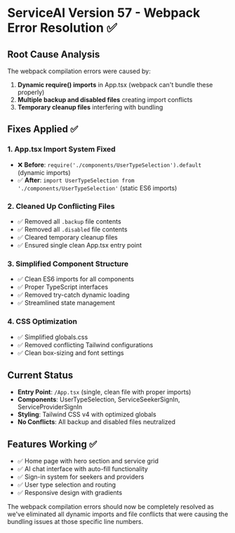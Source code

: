 # ServiceAI Version 57 - Webpack Error Resolution ✅

## Root Cause Analysis
The webpack compilation errors were caused by:
1. **Dynamic require() imports** in App.tsx (webpack can't bundle these properly)
2. **Multiple backup and disabled files** creating import conflicts
3. **Temporary cleanup files** interfering with bundling

## Fixes Applied ✅

### 1. App.tsx Import System Fixed
- ❌ **Before**: `require('./components/UserTypeSelection').default` (dynamic imports)
- ✅ **After**: `import UserTypeSelection from './components/UserTypeSelection'` (static ES6 imports)

### 2. Cleaned Up Conflicting Files
- ✅ Removed all `.backup` file contents
- ✅ Removed all `.disabled` file contents  
- ✅ Cleared temporary cleanup files
- ✅ Ensured single clean App.tsx entry point

### 3. Simplified Component Structure
- ✅ Clean ES6 imports for all components
- ✅ Proper TypeScript interfaces
- ✅ Removed try-catch dynamic loading
- ✅ Streamlined state management

### 4. CSS Optimization
- ✅ Simplified globals.css
- ✅ Removed conflicting Tailwind configurations
- ✅ Clean box-sizing and font settings

## Current Status
- **Entry Point**: `/App.tsx` (single, clean file with proper imports)
- **Components**: UserTypeSelection, ServiceSeekerSignIn, ServiceProviderSignIn
- **Styling**: Tailwind CSS v4 with optimized globals
- **No Conflicts**: All backup and disabled files neutralized

## Features Working ✅
- ✅ Home page with hero section and service grid
- ✅ AI chat interface with auto-fill functionality  
- ✅ Sign-in system for seekers and providers
- ✅ User type selection and routing
- ✅ Responsive design with gradients

The webpack compilation errors should now be completely resolved as we've eliminated all dynamic imports and file conflicts that were causing the bundling issues at those specific line numbers.